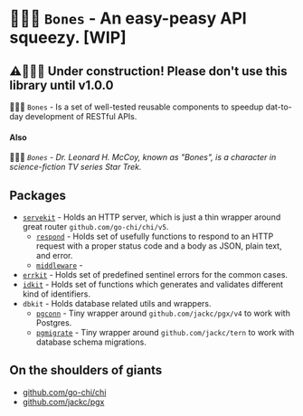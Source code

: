 # 👨🏻‍⚕️ `Bones` - An easy-peasy API squeezy. [WIP]

## ⚠️👷‍♂️🚧 Under construction! Please don't use this library until v1.0.0

👨🏻‍⚕️ `Bones` - Is a set of well-tested reusable components to speedup dat-to-day development of RESTful APIs.

#### Also

👨🏻‍⚕️ _`Bones` - Dr. Leonard H. McCoy, known as "Bones", is a character in science-fiction TV series Star Trek._

## Packages

- [`servekit`](servekit/listener.go) - Holds an HTTP server, which is just a thin wrapper around great router `github.com/go-chi/chi/v5`.
    - [`respond`](servekit/respond/respond.go) - Holds set of usefully functions to respond to an HTTP request with a proper status code and a body as JSON,
      plain text, and error.
    - [`middleware`](servekit/middleware/middleware.go) - 
- [`errkit`](errkit/errors.go) - Holds set of predefined sentinel errors for the common cases.
- [`idkit`](idkit/id.go) - Holds set of functions which generates and validates different kind of identifiers.
- `dbkit` - Holds database related utils and wrappers.
    - [`pgconn`](dbkit/pgconn/postgres.go) - Tiny wrapper around `github.com/jackc/pgx/v4` to work with Postgres.
    - [`pgmigrate`](dbkit/pgmigrate/migrator.go) - Tiny wrapper around `github.com/jackc/tern` to work with database schema migrations.

## On the shoulders of giants

- [github.com/go-chi/chi](https://github.com/go-chi/chi)
- [github.com/jackc/pgx](https://github.com/jackc/pgx)